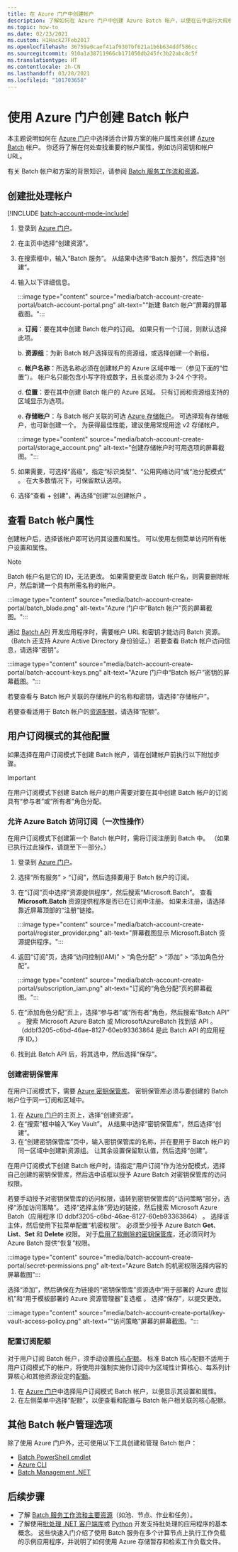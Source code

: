 ```yaml
---
title: 在 Azure 门户中创建帐户
description: 了解如何在 Azure 门户中创建 Azure Batch 帐户，以便在云中运行大规模并行工作负荷
ms.topic: how-to
ms.date: 02/23/2021
ms.custom: H1Hack27Feb2017
ms.openlocfilehash: 36759a0caef41af9307bf621a1b6b634ddf586cc
ms.sourcegitcommit: 910a1a38711966cb171050db245fc3b22abc8c5f
ms.translationtype: HT
ms.contentlocale: zh-CN
ms.lasthandoff: 03/20/2021
ms.locfileid: "101703658"
---
```

# <a name="create-a-batch-account-with-the-azure-portal"></a>使用 Azure 门户创建 Batch 帐户

本主题说明如何在 [Azure 门户](https://portal.azure.com)中选择适合计算方案的帐户属性来创建 [Azure Batch](accounts.md) 帐户。 你还将了解在何处查找重要的帐户属性，例如访问密钥和帐户 URL。

有关 Batch 帐户和方案的背景知识，请参阅 [Batch 服务工作流和资源](batch-service-workflow-features.md)。

## <a name="create-a-batch-account"></a>创建批处理帐户

[!INCLUDE [batch-account-mode-include](../../includes/batch-account-mode-include.md)]

1. 登录到 [Azure 门户](https://portal.azure.com)。

1. 在主页中选择“创建资源”。

1. 在搜索框中，输入“Batch 服务”。 从结果中选择“Batch 服务”，然后选择“创建”。

1. 输入以下详细信息。

    :::image type="content" source="media/batch-account-create-portal/batch-account-portal.png" alt-text="“新建 Batch 帐户”屏幕的屏幕截图。":::

    a. **订阅**：要在其中创建 Batch 帐户的订阅。 如果只有一个订阅，则默认选择此项。

    b. **资源组**：为新 Batch 帐户选择现有的资源组，或选择创建一个新组。

    c. **帐户名称**：所选名称必须在创建帐户的 Azure 区域中唯一（参见下面的“位置”）。 帐户名只能包含小写字符或数字，且长度必须为 3-24 个字符。

    d. **位置**：要在其中创建 Batch 帐户的 Azure 区域。 只有订阅和资源组支持的区域显示为选项。

    e. **存储帐户**：与 Batch 帐户关联的可选 [Azure 存储帐户](accounts.md#azure-storage-accounts)。 可选择现有存储帐户，也可新创建一个。 为获得最佳性能，建议使用常规用途 v2 存储帐户。

    :::image type="content" source="media/batch-account-create-portal/storage_account.png" alt-text="创建存储帐户时可用选项的屏幕截图。":::

1. 如果需要，可选择“高级”，指定“标识类型”、“公用网络访问”或“池分配模式”   。 在大多数情况下，可保留默认选项。

1. 选择“查看 + 创建”，再选择“创建”以创建帐户 。

## <a name="view-batch-account-properties"></a>查看 Batch 帐户属性

创建帐户后，选择该帐户即可访问其设置和属性。 可以使用左侧菜单访问所有帐户设置和属性。

> [!NOTE]
> Batch 帐户名是它的 ID，无法更改。 如果需要更改 Batch 帐户名，则需要删除帐户，然后新建一个具有所需名称的帐户。

:::image type="content" source="media/batch-account-create-portal/batch_blade.png" alt-text="Azure 门户中“Batch 帐户”页的屏幕截图。":::

通过 [Batch API](batch-apis-tools.md#azure-accounts-for-batch-development) 开发应用程序时，需要帐户 URL 和密钥才能访问 Batch 资源。 （Batch 还支持 Azure Active Directory 身份验证。）若要查看 Batch 帐户访问信息，请选择“密钥”。

:::image type="content" source="media/batch-account-create-portal/batch-account-keys.png" alt-text="Azure 门户中“Batch 帐户”密钥的屏幕截图。":::

若要查看与 Batch 帐户关联的存储帐户的名称和密钥，请选择“存储帐户”。

若要查看适用于 Batch 帐户的[资源配额](batch-quota-limit.md)，请选择“配额”。

## <a name="additional-configuration-for-user-subscription-mode"></a>用户订阅模式的其他配置

如果选择在用户订阅模式下创建 Batch 帐户，请在创建帐户前执行以下附加步骤。

> [!IMPORTANT]
> 在用户订阅模式下创建 Batch 帐户的用户需要对要在其中创建 Batch 帐户的订阅具有“参与者”或“所有者”角色分配。

### <a name="allow-azure-batch-to-access-the-subscription-one-time-operation"></a>允许 Azure Batch 访问订阅（一次性操作）

在用户订阅模式下创建第一个 Batch 帐户时，需将订阅注册到 Batch 中。 （如果已执行过此操作，请跳至下一部分。）

1. 登录到 [Azure 门户](https://portal.azure.com)。

1. 选择“所有服务” > “订阅”，然后选择要用于 Batch 帐户的订阅。

1. 在“订阅”页中选择“资源提供程序”，然后搜索“Microsoft.Batch”。 查看 **Microsoft.Batch** 资源提供程序是否已在订阅中注册。 如果未注册，请选择靠近屏幕顶部的“注册”链接。

    :::image type="content" source="media/batch-account-create-portal/register_provider.png" alt-text="屏幕截图显示 Microsoft.Batch 资源提供程序。":::

1. 返回“订阅”页，选择“访问控制(IAM)” > “角色分配” > “添加” > “添加角色分配”。

    :::image type="content" source="media/batch-account-create-portal/subscription_iam.png" alt-text="订阅的“角色分配”页的屏幕截图。":::

1. 在“添加角色分配”页上，选择“参与者”或“所有者”角色，然后搜索“Batch API” 。 搜索 Microsoft Azure Batch 或 MicrosoftAzureBatch 找到该 API 。 （ddbf3205-c6bd-46ae-8127-60eb93363864 是此 Batch API 的应用程序 ID。）

1. 找到此 Batch API 后，将其选中，然后选择“保存”。

### <a name="create-a-key-vault"></a>创建密钥保管库

在用户订阅模式下，需要 [Azure 密钥保管库](../key-vault/general/overview.md)。 密钥保管库必须与要创建的 Batch 帐户位于同一订阅和区域中。

1. 在 [Azure 门户](https://portal.azure.com)的主页上，选择“创建资源”。
1. 在“搜索”框中输入“Key Vault”。 从结果中选择“密钥保管库”，然后选择“创建”。
1. 在“创建密钥保管库”页中，输入密钥保管库的名称，并在要用于 Batch 帐户的同一区域中创建新资源组。 让其余设置保留默认值，然后选择“创建”。

在用户订阅模式下创建 Batch 帐户时，请指定“用户订阅”作为池分配模式，选择自己创建的密钥保管库，然后选中该框以授予 Azure Batch 对密钥保管库的访问权限。

若要手动授予对密钥保管库的访问权限，请转到密钥保管库的“访问策略”部分，选择“添加访问策略”。 选择“选择主体”旁边的链接，然后搜索 Microsoft Azure Batch（应用程序 ID ddbf3205-c6bd-46ae-8127-60eb93363864）  。 选择该主体，然后使用下拉菜单配置“机密权限”。 必须至少授予 Azure Batch **Get**、**List**、**Set** 和 **Delete** 权限。 对于[启用了软删除的密钥保管库](../key-vault/general/soft-delete-overview.md)，还必须同时为 Azure Batch 提供“恢复”权限。

:::image type="content" source="media/batch-account-create-portal/secret-permissions.png" alt-text="Azure Batch 的机密权限选择内容的屏幕截图":::

选择“添加”，然后确保在为链接的“密钥保管库”资源选中“用于部署的 Azure 虚拟机”和“用于模板部署的 Azure 资源管理器”复选框   。 选择“保存”，以提交更改。

:::image type="content" source="media/batch-account-create-portal/key-vault-access-policy.png" alt-text="“访问策略”屏幕的屏幕截图。":::

### <a name="configure-subscription-quotas"></a>配置订阅配额

对于用户订阅 Batch 帐户，须手动设置[核心配额](batch-quota-limit.md)。 标准 Batch 核心配额不适用于用户订阅模式下的帐户，将使用并强制实施你订阅中为区域性计算核心、每系列计算核心和其他资源设定的[配额](../azure-resource-manager/management/azure-subscription-service-limits.md)。

1. 在 [Azure 门户](https://portal.azure.com)中选择用户订阅模式 Batch 帐户，以便显示其设置和属性。
1. 在左侧菜单中选择“配额”，以便查看和配置与 Batch 帐户相关联的核心配额。

## <a name="other-batch-account-management-options"></a>其他 Batch 帐户管理选项

除了使用 Azure 门户外，还可使用以下工具创建和管理 Batch 帐户：

- [Batch PowerShell cmdlet](batch-powershell-cmdlets-get-started.md)
- [Azure CLI](batch-cli-get-started.md)
- [Batch Management .NET](batch-management-dotnet.md)

## <a name="next-steps"></a>后续步骤

- 了解 [Batch 服务工作流和主要资源](batch-service-workflow-features.md)（如池、节点、作业和任务）。
- 了解使用[批处理 .NET 客户端库](quick-run-dotnet.md)或 [Python](quick-run-python.md) 开发支持批处理的应用程序的基本概念。 这些快速入门介绍了使用 Batch 服务在多个计算节点上执行工作负载的示例应用程序，并说明了如何使用 Azure 存储暂存和检索工作负载文件。
